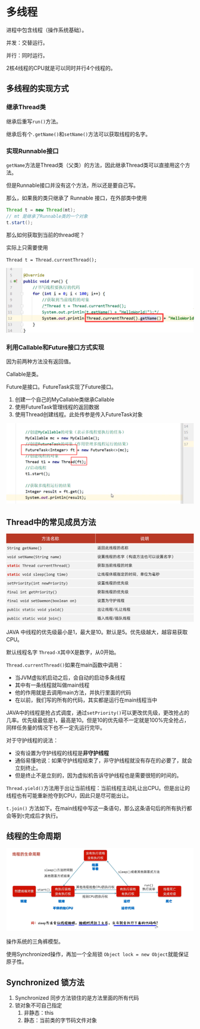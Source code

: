 # 多线程

进程中包含线程（操作系统基础）。

并发：交替运行。

并行：同时运行。

2核4线程的CPU就是可以同时并行4个线程的。

## 多线程的实现方式

### 继承Thread类

继承后重写`run()`方法。

继承后有个`.getName()`和`setName()`方法可以获取线程的名字。

### 实现Runnable接口

`getName`方法是Thread类（父类）的方法，因此继承Thread类可以直接用这个方法。

但是Runnable接口并没有这个方法，所以还是要自己写。

那么，如果我的类只继承了 Runnable 接口，在外部类中使用

```java
Thread t = new Thread(mt);
// mt 是继承了Runnable类的一个对象
t.start();
```

那么如何获取到当前的thread呢？

实际上只需要使用

`Thread t = Thread.currentThread();`

![image-20250712233214272](./imageResource/image-20250712233214272.png)

### 利用Callable和Future接口方式实现

因为前两种方法没有返回值。

Callable是类。

Future是接口。FutureTask实现了Future接口。

1. 创建一个自己的MyCallable类继承Callable
2. 使用FutureTask管理线程的返回数据
3. 使用Thread创建线程。此处传参是传入FutureTask对象

![image-20250712234008369](./imageResource/image-20250712234008369.png)

## Thread中的常见成员方法

![image-20250712234152484](./imageResource/image-20250712234152484.png)

JAVA 中线程的优先级最小是1，最大是10。默认是5。优先级越大，越容易获取CPU。

默认线程名字 `Thread-X`其中X是数字，从0开始。

`Thread.currentThread()`如果在main函数中调用：

- 当JVM虚拟机启动之后，会自动的启动多条线程
- 其中有一条线程就叫做main线程
- 他的作用就是去调用main方法，并执行里面的代码
- 在以前，我们写的所有的代码，其实都是运行在main线程当中

JAVA中的线程是抢占式调度，通过`setPriority()`可以更改优先级，更改抢占的几率。优先级最低是1，最高是10。但是10的优先级不一定就是100%完全抢占，同样任务量的情况下也不一定先运行完毕。

对于守护线程的说法：

- 没有设置为守护线程的线程是**非守护线程**
- 通俗易懂地说：如果守护线程结束了，非守护线程就没有存在的必要了，就会立刻终止。
- 但是终止不是立刻的，因为虚拟机告诉守护线程也是需要很短的时间的。

`Thread.yield()`方法用于出让当前线程：当前线程主动礼让出CPU。但是出让的线程也有可能重新抢夺到CPU，因此只是尽可能出让。

`t.join()` 方法如下。在main线程中写这一条语句，那么这条语句后的所有执行都会等到`t`完成后才执行。

## 线程的生命周期

![image-20250713125159353](./imageResource/image-20250713125159353.png)

操作系统的三角裤模型。

使用Synchronized操作，再加一个全局锁 `Object lock = new Object`就能保证原子性。

## Synchronized 锁方法

1. Synchronized 同步方法锁住的是方法里面的所有代码
2. 锁对象不可自己指定
   1. 非静态：this
   2. 静态：当前类的字节码文件对象
